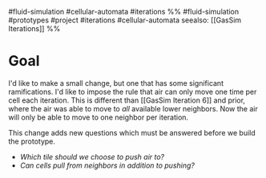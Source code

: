 #fluid-simulation #cellular-automata #iterations 
%%
#fluid-simulation #prototypes #project #iterations #cellular-automata 
seealso: [[GasSim Iterations]]
%%
# Goal
I'd like to make a small change, but one that has some significant ramifications.  I'd like to impose the rule that air can only move one time per cell each iteration.  This is different than [[GasSim Iteration 6]] and prior, where the air was able to move to *all* available lower neighbors.  Now the air will only be able to move to one neighbor per iteration.  

This change adds new questions which must be answered before we build the prototype.

- *Which tile should we choose to push air to?*
- *Can cells pull from neighbors in addition to pushing?*

